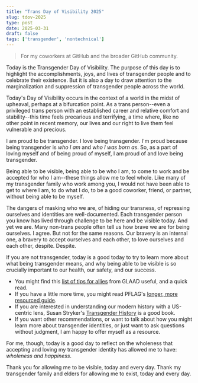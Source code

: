 ```yaml
---
title: "Trans Day of Visibility 2025"
slug: tdov-2025
type: post
date: 2025-03-31
draft: false
tags: ['transgender', 'nontechnical']
---
```


> For my coworkers at GitHub and the broader GitHub community.

Today is the Transgender Day of Visibility. The purpose of this day is to
highlight the accomplishments, joys, and lives of transgender people and to
celebrate their existence. But it is also a day to draw attention to the
marginalization and suppression of transgender people across the world.

Today's Day of Visibility occurs in the context of a world in the midst of
upheaval, perhaps at a bifurcation point. As a trans person--even a privileged
trans person with an established career and relative comfort and stability--this
time feels precarious and terrifying, a time where, like no other point in
recent memory, our lives and our right to live them feel vulnerable and
precious. 

I am proud to be transgender. I love being transgender. I'm proud because being
transgender is *who I am* and *who I was born as*. So, as a part of loving
myself and of being proud of myself, I am proud of and love being transgender.

Being able to be visible, being able to be who I am, to come to work and be
accepted for who I am--these things allow me to feel whole. Like many of my
transgender family who work among you, I would not have been able to get to
where I am, to do what I do, to be a good coworker, friend, or partner, without
being able to be myself. 

The dangers of masking who we are, of hiding our transness, of repressing
ourselves and identities are well-documented. Each transgender person you know
has lived through challenge to be here and be visible today. And yet we are.
Many non-trans people often tell us how brave we are for being ourselves. I
agree. But not for the same reasons. Our bravery is an internal one, a bravery
to accept ourselves and each other, to love ourselves and each other, despite.
Despite.

If you are not transgender, today is a good today to try to learn more about
what being transgender means, and why being able to be visible is so crucially
important to our health, our safety, and our success. 

- You might find this [list of tips for
  allies](https://glaad.org/transgender/allies) from GLAAD useful, and a quick
  read.
- If you have a little more time, you might read PFLAG's [longer, more resourced
  guide](https://straightforequality.org/wp-content/uploads/2024/07/S4E-Trans-Ally-Guide-FINAL.pdf).
- If you are interested in understanding our modern history with a US-centric
  lens, Susan Stryker's [Transgender
  History](https://straightforequality.org/wp-content/uploads/2024/07/S4E-Trans-Ally-Guide-FINAL.pdf)
  is a good book.
- If you want other recommendations, or want to talk about how you might learn
  more about transgender identities, or just want to ask questions without
  judgment, I am happy to offer myself as a resource.

For me, though, today is a good day to reflect on the wholeness that accepting
and loving my transgender identity has allowed me to have: _wholeness and
happiness_. 

Thank you for allowing me to be visible, today and every day. Thank my
transgender family and elders for allowing me to exist, today and every day.
